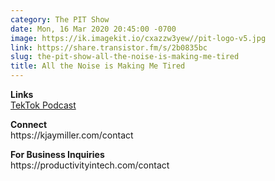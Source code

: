 ```yaml
---
category: The PIT Show
date: Mon, 16 Mar 2020 20:45:00 -0700
image: https://ik.imagekit.io/cxazzw3yew//pit-logo-v5.jpg
link: https://share.transistor.fm/s/2b0835bc
slug: the-pit-show-all-the-noise-is-making-me-tired
title: All the Noise is Making Me Tired
---
```


<p><strong>Links</strong><br /><a href="https://www.tekside.net/tektok">TekTok Podcast</a></p><p><strong>Connect<br /></strong>https://kjaymiller.com/contact</p><p><strong>For Business Inquiries<br /></strong>https://productivityintech.com/contact</p>